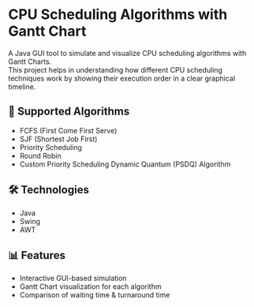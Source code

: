 # CPU Scheduling Algorithms with Gantt Chart

A Java GUI tool to simulate and visualize CPU scheduling algorithms with Gantt Charts.  
This project helps in understanding how different CPU scheduling techniques work by showing their execution order in a clear graphical timeline.

## 📌 Supported Algorithms
- FCFS (First Come First Serve)
- SJF (Shortest Job First)
- Priority Scheduling
- Round Robin
- Custom Priority Scheduling Dynamic Quantum (PSDQ) Algorithm

## 🛠️ Technologies
- Java
- Swing
- AWT

## 📊 Features
- Interactive GUI-based simulation
- Gantt Chart visualization for each algorithm
- Comparison of waiting time & turnaround time

